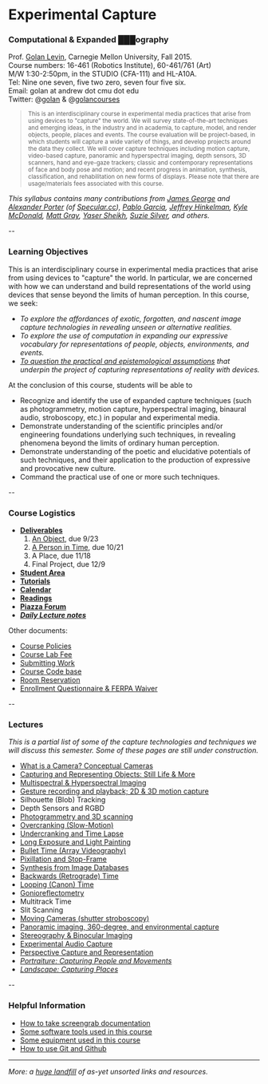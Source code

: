 # Experimental Capture

### Computational & Expanded ███ography
Prof. [Golan Levin](http://flong.com), Carnegie Mellon University, Fall 2015. <br />
Course numbers: 16-461 (Robotics Institute), 60-461/761 (Art) <br />
M/W 1:30-2:50pm, in the STUDIO (CFA-111) and HL-A10A.<br />
Tel: Nine one seven, five two zero, seven four five six.<br />
Email: golan at andrew dot cmu dot edu <br />
Twitter: @[golan](https://twitter.com/golan) & @[golancourses](https://twitter.com/golancourses)<br />

> <small>This is an interdisciplinary course in experimental media practices that arise from using devices to "capture" the world. We will survey state-of-the-art techniques and emerging ideas, in the industry and in academia, to capture, model, and render objects, people, places and events. The course evaluation will be project-based, in which students will capture a wide variety of things, and develop projects around the data they collect. We will cover capture techniques including motion capture, video-based capture, panoramic and hyperspectral imaging, depth sensors, 3D scanners, hand and eye-gaze trackers; classic and contemporary representations of face and body pose and motion; and recent progress in animation, synthesis, classification, and rehabilitation on new forms of displays. Please note that there are usage/materials fees associated with this course.</small>

*This syllabus contains many contributions from [James George](http://jamesgeorge.org/) and [Alexander Porter](http://alexanderporter.net/) (of [Specular.cc](http://www.specular.cc/)), [Pablo Garcia](http://pablogarcia.org/), [Jeffrey Hinkelman](https://twitter.com/jeffhinkelman), [Kyle McDonald](http://kylemcdonald.net/), [Matt Gray](http://www.northeastern.edu/camd/theatre/people/matt-gray/), [Yaser Sheikh](http://www.cs.cmu.edu/~yaser/), [Suzie Silver](http://suziesilver.com/), and others.*

--
### Learning Objectives

This is an interdisciplinary course in experimental media practices that arise from using devices to "capture" the world. In particular, we are concerned with how we can understand and build representations of the world using devices that sense beyond the limits of human perception. In this course, we seek:

* *To explore the affordances of exotic, forgotten, and nascent image capture technologies in revealing unseen or alternative realities.*
* *To explore the use of computation in expanding our expressive vocabulary for representations of people, objects, environments, and events.*
* *[To question the practical and epistemological assumptions](docs/assumptions.md) that underpin the project of capturing representations of reality with devices.*

At the conclusion of this course, students will be able to 

* Recognize and identify the use of expanded capture techniques (such as photogrammetry, motion capture, hyperspectral imaging, binaural audio, stroboscopy, etc.) in popular and experimental media. 
* Demonstrate understanding of the scientific principles and/or engineering foundations underlying such techniques, in revealing phenomena beyond the limits of ordinary human perception.
* Demonstrate understanding of the poetic and elucidative potentials of such techniques, and their application to the production of expressive and provocative new culture.
* Command the practical use of one or more such techniques.

--
### Course Logistics

* [**Deliverables**](docs/deliverables.md)
   1. [An Object](docs/assignment1-object.md), due 9/23
   1. [A Person in Time](docs/assignment2-person.md), due 10/21
   1. A Place, due 11/18
   1. Final Project, due 12/9
* [**Student Area**](students/index.md)
* [**Tutorials**](docs/tutorials.md)
* [**Calendar**](docs/calendar.md)
* [**Readings**](docs/readings.md)
* [**Piazza Forum**](http://piazza.com/cmu/fall2015/1646160461761/home)
* ***[Daily Lecture notes](docs/lecture-notes.md)***

Other documents: 

* [Course Policies](docs/policies.md)
* [Course Lab Fee](docs/course-fee.md)
* [Submitting Work](docs/submitting-work.md)
* [Course Code base](code/index.md)
* [Room Reservation](docs/equipment.md)
* [Enrollment Questionnaire & FERPA Waiver](docs/ferpa.md)


--
### Lectures
*This is a partial list of some of the capture technologies and techniques we will discuss this semester. Some of these pages are still under construction.*


* [What is a Camera? Conceptual Cameras](docs/conceptual-cameras.md)
* [Capturing and Representing Objects: Still Life & More](docs/object-references.md)
* [Multispectral & Hyperspectral Imaging](docs/hyperspectral.md)
* [Gesture recording and playback; 2D & 3D motion capture](docs/gesture.md)
* Silhouette (Blob) Tracking
* Depth Sensors and RGBD
* [Photogrammetry and 3D scanning](docs/Photogrammetry-and-3D-scanning.md)
* [Overcranking (Slow-Motion)](docs/overcranking.md)
* [Undercranking and Time Lapse](docs/undercranking.md)
* [Long Exposure and Light Painting](docs/longexposure.md)
* [Bullet Time (Array Videography)](docs/bullettime.md)
* [Pixillation and Stop-Frame](docs/pixillation.md)
* [Synthesis from Image Databases](docs/collection-synthesis.md)
* [Backwards (Retrograde) Time](docs/backwards.md)
* [Looping (Canon) Time](docs/looping.md)
* [Gonioreflectometry](docs/gonioreflectometry.md)
* Multitrack Time
* Slit Scanning
* [Moving Cameras (shutter stroboscopy)](docs/moving-cameras.md)
* [Panoramic imaging, 360-degree, and environmental capture](docs/environmental-capture.md)
* [Stereography & Binocular Imaging](docs/binocular-stereography.md)
* [Experimental Audio Capture](docs/audio.md)
* [Perspective Capture and Representation](docs/perspective.md)
* *[Portraiture: Capturing People and Movements](docs/portraits.md)*
* *[Landscape: Capturing Places](docs/places.md)*

--
### Helpful Information 
* [How to take screengrab documentation](docs/screengrabs.md)
* [Some software tools used in this course](docs/tools.md)
* [Some equipment used in this course](docs/equipment.md)
* [How to use Git and Github](docs/git.md)

--- 

*More: a [huge landfill](docs/unsorted.md) of as-yet unsorted links and resources.*